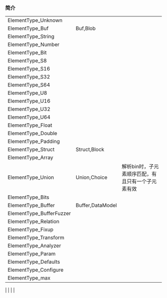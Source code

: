 ### 简介


|   |   |   |
|---|---|---|
| ElementType_Unknown|   |   |
| ElementType_Buf|Buf,Blob   |   |
| ElementType_String |   |   |
| ElementType_Number  |   |   |
| ElementType_Bit |   |   |
| ElementType_S8  |   |   |
| ElementType_S16  |   |   |
| ElementType_S32  |   |   |
| ElementType_S64  |   |   |
| ElementType_U8  |   |   |
| ElementType_U16|   |   |
| ElementType_U32|   |   |
| ElementType_U64  |   |   |
| ElementType_Float  |   |   |
| ElementType_Double|   |   |
| ElementType_Padding|   |   |
| ElementType_Struct|Struct,Block   |   |
| ElementType_Array  |   |   |
| ElementType_Union  |Union,Choice   | 解析bin时，子元素顺序匹配，有且只有一个子元素有效  |
| ElementType_Bits|   |   | 
| ElementType_Buffer|Buffer,DataModel   |   |
| ElementType_BufferFuzzer|   |   |
| ElementType_Relation|   |   |
| ElementType_Fixup|   |   |
| ElementType_Transform|   |   |
| ElementType_Analyzer  |   |   |
| ElementType_Param|   |   |
| ElementType_Defaults|   |   |
| ElementType_Configure|   |   |
| ElementType_max  |   |   |

|   |   |   |


